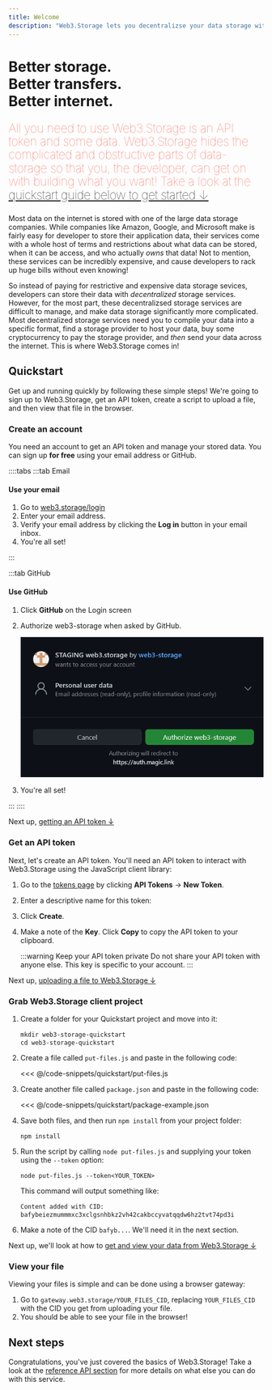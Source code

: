 ```yaml
---
title: Welcome
description: "Web3.Storage lets you decentralizse your data storage without all the complexities of the d-web."
---
```


# Better storage. <br>Better transfers. <br>Better internet.

<p style="font-size: 24px;line-height: 1.1;letter-spacing: -0.02em;font-weight: 100;font-style: normal;color: #fc6553;">
All you need to use Web3.Storage is an API token and some data. Web3.Storage hides the complicated and obstructive parts of data-storage so that you, the developer, can get on with building what you want! Take a look at the <a href="#quickstart">quickstart guide below to get started ↓</a>
</p>

Most data on the internet is stored with one of the large data storage companies. While companies like Amazon, Google, and Microsoft make is fairly easy for developer to store their application data, their services come with a whole host of terms and restrictions about what data can be stored, when it can be access, and who actually _owns_ that data! Not to mention, these services can be incredibly expensive, and cause developers to rack up huge bills without even knowing!

So instead of paying for restrictive and expensive data storage sevices, developers can store their data with _decentralized_ storage services. However, for the most part, these decentralizsed storage services are difficult to manage, and make data storage significantly more complicated. Most decentralized storage services need you to compile your data into a specific format, find a storage provider to host your data, buy some cryptocurrency to pay the storage provider, and _then_ send your data across the internet. This is where Web3.Storage comes in!

## Quickstart

Get up and running quickly by following these simple steps! We're going to sign up to Web3.Storage, get an API token, create a script to upload a file, and then view that file in the browser.

### Create an account

You need an account to get an API token and manage your stored data. You can sign up **for free** using your email address or GitHub.

::::tabs
:::tab Email

#### Use your email

1. Go to [web3.storage/login](https://web3.storage/login)
1. Enter your email address.
1. Verify your email address by clicking the **Log in** button in your email inbox.
1. You're all set!

:::

:::tab GitHub

#### Use GitHub

1. Click **GitHub** on the Login screen
1. Authorize web3-storage when asked by GitHub.

    ![GitHub asking to authorize the Web3.Storage projet to a user account](./images/github-authorization-process.png)

1. You're all set!

:::
::::

Next up, [getting an API token ↓](#get-an-api-key)

### Get an API token

Next, let's create an API token. You'll need an API token to interact with Web3.Storage using the JavaScript client library:

1. Go to the [tokens page](https://web3.storage/tokens) by clicking **API Tokens** → **New Token**.
1. Enter a descriptive name for this token:
1. Click **Create**.
1. Make a note of the **Key**. Click **Copy** to copy the API token to your clipboard.

    :::warning Keep your API token private
    Do not share your API token with anyone else. This key is specific to your account.
    :::

Next up, [uploading a file to Web3.Storage ↓](#upload-a-file)

### Grab Web3.Storage client project

1. Create a folder for your Quickstart project and move into it:

    ```shell
    mkdir web3-storage-quickstart
    cd web3-storage-quickstart
    ```

1. Create a file called `put-files.js` and paste in the following code:

    <<< @/code-snippets/quickstart/put-files.js

1. Create another file called `package.json` and paste in the following code:

    <<< @/code-snippets/quickstart/package-example.json

1. Save both files, and then run `npm install` from your project folder:

    ```shell
    npm install
    ```

1. Run the script by calling `node put-files.js` and supplying your token using the `--token` option:

    ```shell
    node put-files.js --token<YOUR_TOKEN>
    ```

    This command will output something like:

    ```shell
    Content added with CID: bafybeiezmummmxc3xclgsnhbkz2vh42cakbccyvatqqdw6hz2tvt74pd3i
    ```

1. Make a note of the CID `bafyb...`. We'll need it in the next section.

Next up, we'll look at how to [get and view your data from Web3.Storage ↓](#view-file)

### View your file

Viewing your files is simple and can be done using a browser gateway:

1. Go to `gateway.web3.storage/YOUR_FILES_CID`, replacing `YOUR_FILES_CID` with the CID you get from uploading your file.
1. You should be able to see your file in the browser!

## Next steps

Congratulations, you've just covered the basics of Web3.Storage! Take a look at the [reference API section](/reference) for more details on what else you can do with this service.
